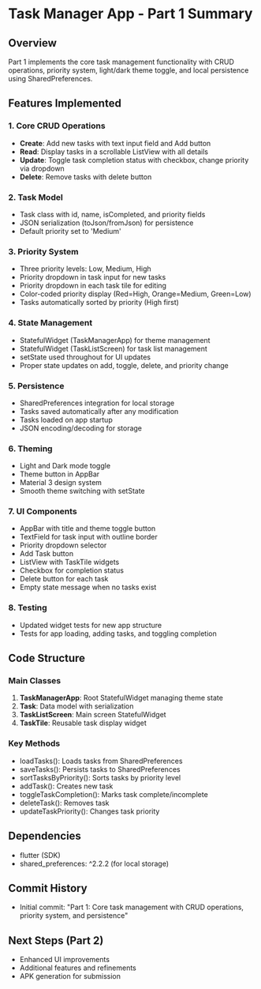 # Task Manager App - Part 1 Summary

## Overview
Part 1 implements the core task management functionality with CRUD operations, priority system, light/dark theme toggle, and local persistence using SharedPreferences.

## Features Implemented

### 1. Core CRUD Operations
- **Create**: Add new tasks with text input field and Add button
- **Read**: Display tasks in a scrollable ListView with all details
- **Update**: Toggle task completion status with checkbox, change priority via dropdown
- **Delete**: Remove tasks with delete button

### 2. Task Model
- Task class with id, name, isCompleted, and priority fields
- JSON serialization (toJson/fromJson) for persistence
- Default priority set to 'Medium'

### 3. Priority System
- Three priority levels: Low, Medium, High
- Priority dropdown in task input for new tasks
- Priority dropdown in each task tile for editing
- Color-coded priority display (Red=High, Orange=Medium, Green=Low)
- Tasks automatically sorted by priority (High first)

### 4. State Management
- StatefulWidget (TaskManagerApp) for theme management
- StatefulWidget (TaskListScreen) for task list management
- setState used throughout for UI updates
- Proper state updates on add, toggle, delete, and priority change

### 5. Persistence
- SharedPreferences integration for local storage
- Tasks saved automatically after any modification
- Tasks loaded on app startup
- JSON encoding/decoding for storage

### 6. Theming
- Light and Dark mode toggle
- Theme button in AppBar
- Material 3 design system
- Smooth theme switching with setState

### 7. UI Components
- AppBar with title and theme toggle button
- TextField for task input with outline border
- Priority dropdown selector
- Add Task button
- ListView with TaskTile widgets
- Checkbox for completion status
- Delete button for each task
- Empty state message when no tasks exist

### 8. Testing
- Updated widget tests for new app structure
- Tests for app loading, adding tasks, and toggling completion

## Code Structure

### Main Classes
1. **TaskManagerApp**: Root StatefulWidget managing theme state
2. **Task**: Data model with serialization
3. **TaskListScreen**: Main screen StatefulWidget
4. **TaskTile**: Reusable task display widget

### Key Methods
- loadTasks(): Loads tasks from SharedPreferences
- saveTasks(): Persists tasks to SharedPreferences
- sortTasksByPriority(): Sorts tasks by priority level
- addTask(): Creates new task
- toggleTaskCompletion(): Marks task complete/incomplete
- deleteTask(): Removes task
- updateTaskPriority(): Changes task priority

## Dependencies
- flutter (SDK)
- shared_preferences: ^2.2.2 (for local storage)

## Commit History
- Initial commit: "Part 1: Core task management with CRUD operations, priority system, and persistence"

## Next Steps (Part 2)
- Enhanced UI improvements
- Additional features and refinements
- APK generation for submission


